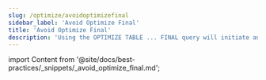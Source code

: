 ```yaml
---
slug: /optimize/avoidoptimizefinal
sidebar_label: 'Avoid Optimize Final'
title: 'Avoid Optimize Final'
description: 'Using the OPTIMIZE TABLE ... FINAL query will initiate an unscheduled merge of data parts.'
---
```


import Content from '@site/docs/best-practices/_snippets/_avoid_optimize_final.md';

<Content />

